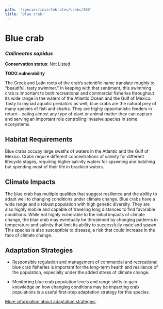 ```yaml
---
path: '/species/invertebrates/crabs/200'
title: 'Blue crab'
---
```


# Blue crab
### *Callinectes sapidus*



**Conservation status:** Not Listed

**TODO:vulnerability**

The Greek and Latin roots of the crab’s scientific name translate roughly to “beautiful, tasty swimmer.” In keeping with that sentiment, this swimming crab is important to both recreational and commercial fisheries throughout its wide range in the waters of the Atlantic Ocean and the Gulf of Mexico.  Tasty to myriad aquatic predators as well, blue crabs are the natural prey of many species of fish and sharks.  They are highly opportunistic feeders in return – eating almost any type of plant or animal matter they can capture and serving an important role controlling invasive species in some ecosystems.

    
## Habitat Requirements

Blue crabs occupy large swaths of waters in the Atlantic and the Gulf of Mexico.  Crabs require different concentrations of salinity for different lifecycle stages, requiring higher salinity waters for spawning and hatching but spending most of their life in brackish waters.

## Climate Impacts

The blue crab has multiple qualities that suggest resilience and the ability to adapt well to changing conditions under climate change.  Blue crabs have a wide range and a robust population with high genetic diversity.  They are also highly mobile and capable of traveling long distances to find favorable conditions.  While not highly vulnerable to the initial impacts of climate change, the blue crab may eventually be threatened by changing patterns in temperature and salinity that limit its ability to successfully mate and spawn.  This species is also susceptible to disease, a risk that could increase in the face of climate change.

## Adaptation Strategies

- Responsible regulation and management of commercial and recreational blue crab fisheries is important for the long-term health and resilience of the population, especially under the added stress of climate change.

- Monitoring blue crab population levels and range shifts to gain knowledge on how changing conditions may be impacting crab populations is a useful first-step adaptation strategy for this species.


[More information about adaptation strategies](/strategies).
